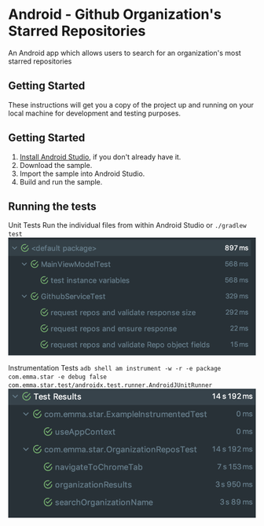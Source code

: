 # Android - Github Organization's Starred Repositories 

An Android app which allows users to search for an organization's most starred repositories

## Getting Started

These instructions will get you a copy of the project up and running on your local machine for development and testing purposes.

## Getting Started

1. [Install Android Studio](https://developer.android.com/studio/install.html), if you don't already have it.
2. Download the sample.
2. Import the sample into Android Studio.
3. Build and run the sample.

## Running the tests

Unit Tests
Run the individual files from within Android Studio or
`./gradlew test`
![](unit_tests.png)

Instrumentation Tests
`adb shell am instrument -w -r -e package com.emma.star -e debug false com.emma.star.test/androidx.test.runner.AndroidJUnitRunner`
![](UI_tests.png)